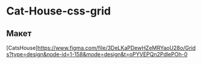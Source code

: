 # Cat-House-css-grid


## Макет

[CatsHouse]https://www.figma.com/file/3DeLKaPDewHZeMRYaoU28o/Grids?type=design&node-id=1-158&mode=design&t=oPYVEPQn2PdlePOh-0